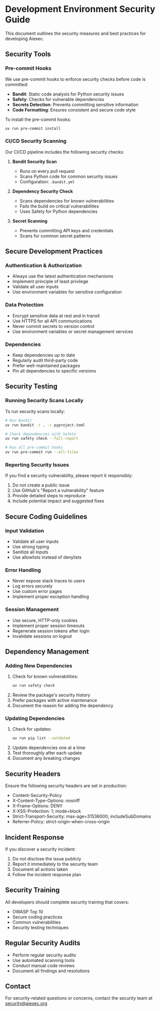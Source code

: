 # Development Environment Security Guide

This document outlines the security measures and best practices for developing Aiexec.

## Security Tools

### Pre-commit Hooks

We use pre-commit hooks to enforce security checks before code is committed:

- **Bandit**: Static code analysis for Python security issues
- **Safety**: Checks for vulnerable dependencies
- **Secrets Detection**: Prevents committing sensitive information
- **Code Formatting**: Ensures consistent and secure code style

To install the pre-commit hooks:

```bash
uv run pre-commit install
```

### CI/CD Security Scanning

Our CI/CD pipeline includes the following security checks:

1. **Bandit Security Scan**
   - Runs on every pull request
   - Scans Python code for common security issues
   - Configuration: `.bandit.yml`

2. **Dependency Security Check**
   - Scans dependencies for known vulnerabilities
   - Fails the build on critical vulnerabilities
   - Uses Safety for Python dependencies

3. **Secret Scanning**
   - Prevents committing API keys and credentials
   - Scans for common secret patterns

## Secure Development Practices

### Authentication & Authorization

- Always use the latest authentication mechanisms
- Implement principle of least privilege
- Validate all user inputs
- Use environment variables for sensitive configuration

### Data Protection

- Encrypt sensitive data at rest and in transit
- Use HTTPS for all API communications
- Never commit secrets to version control
- Use environment variables or secret management services

### Dependencies

- Keep dependencies up to date
- Regularly audit third-party code
- Prefer well-maintained packages
- Pin all dependencies to specific versions

## Security Testing

### Running Security Scans Locally

To run security scans locally:

```bash
# Run Bandit
uv run bandit -r . -c pyproject.toml

# Check dependencies with Safety
uv run safety check --full-report

# Run all pre-commit hooks
uv run pre-commit run --all-files
```

### Reporting Security Issues

If you find a security vulnerability, please report it responsibly:

1. Do not create a public issue
2. Use GitHub's "Report a vulnerability" feature
3. Provide detailed steps to reproduce
4. Include potential impact and suggested fixes

## Secure Coding Guidelines

### Input Validation

- Validate all user inputs
- Use strong typing
- Sanitize all inputs
- Use allowlists instead of denylists

### Error Handling

- Never expose stack traces to users
- Log errors securely
- Use custom error pages
- Implement proper exception handling

### Session Management

- Use secure, HTTP-only cookies
- Implement proper session timeouts
- Regenerate session tokens after login
- Invalidate sessions on logout

## Dependency Management

### Adding New Dependencies

1. Check for known vulnerabilities:
   ```bash
   uv run safety check
   ```
2. Review the package's security history
3. Prefer packages with active maintenance
4. Document the reason for adding the dependency

### Updating Dependencies

1. Check for updates:
   ```bash
   uv run pip list --outdated
   ```
2. Update dependencies one at a time
3. Test thoroughly after each update
4. Document any breaking changes

## Security Headers

Ensure the following security headers are set in production:

- Content-Security-Policy
- X-Content-Type-Options: nosniff
- X-Frame-Options: DENY
- X-XSS-Protection: 1; mode=block
- Strict-Transport-Security: max-age=31536000; includeSubDomains
- Referrer-Policy: strict-origin-when-cross-origin

## Incident Response

If you discover a security incident:

1. Do not disclose the issue publicly
2. Report it immediately to the security team
3. Document all actions taken
4. Follow the incident response plan

## Security Training

All developers should complete security training that covers:

- OWASP Top 10
- Secure coding practices
- Common vulnerabilities
- Security testing techniques

## Regular Security Audits

- Perform regular security audits
- Use automated scanning tools
- Conduct manual code reviews
- Document all findings and resolutions

## Contact

For security-related questions or concerns, contact the security team at security@aiexec.org
